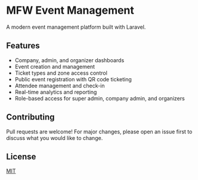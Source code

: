 # MFW Event Management

A modern event management platform built with Laravel.

## Features

- Company, admin, and organizer dashboards
- Event creation and management
- Ticket types and zone access control
- Public event registration with QR code ticketing
- Attendee management and check-in
- Real-time analytics and reporting
- Role-based access for super admin, company admin, and organizers

## Contributing

Pull requests are welcome! For major changes, please open an issue first to discuss what you would like to change.

## License

[MIT](LICENSE)